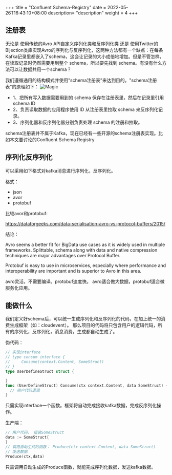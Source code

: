+++
title = "Confluent Schema-Registry"
date =  2022-05-26T16:43:10+08:00
description= "description"
weight = 4
+++


## 注册表

 无论是  使用传统的Avro API自定义序列化类和反序列化类 还是 使用Twitter的Bijection类库实现Avro的序列化与反序列化，这两种方法都有一个缺点：在每条Kafka记录里都嵌入了schema，这会让记录的大小成倍地增加。但是不管怎样，在读取记录时仍然需要用到整个 schema，所以要先找到 schema。有没有什么方法可以让数据共用一个schema？

我们遵循通用的结构模式并使用"schema注册表"来达到目的。"schema注册表"的原理如下：
![Magic](/images/tech/kafka-schema.png)

- 1、把所有写入数据需要用到的 schema
保存在注册表里，然后在记录里引用 schema ID
- 2、负责读取数据的应用程序使用 ID
从注册表里拉取 schema
来反序列化记录。
- 3、序列化器和反序列化器分别负责处理 schema
的注册和拉取。


schema注册表并不属于Kafka，现在已经有一些开源的schema注册表实现。比如本文要讨论的Confluent Schema Registry

## 序列化反序列化

可以采用如下格式对kafka消息进行序列化，反序列化。

格式：
- json
- avor
- protobuf

比较avor和protobuf:

https://dataforgeeks.com/data-serialisation-avro-vs-protocol-buffers/2015/

结论：

Avro seems a better fit for BigData use cases as it is widely used in multiple frameworks. Splittable, schema along with data and native compression techniques are major advantages over Protocol Buffer.

Protobuf is easy to use in microservices, especially where performance and interoperability are important and is superior to Avro in this area.

avro灵活，不需要编译。protobuf速度快。
avro适合做大数据，protobuf适合微服务化应用。

## 能做什么

我们定义好schema后，可以统一生成序列化和反序列化的代码，在加上统一的消费生成框架（如：cloudevent）。
那么项目的代码将只包含用户的逻辑代码，所有的序列化，反序列化，消息消费，生成都自动生成了。

伪代码：
```go
// 实现interface
// type consum interface {
//     Consume(context.Content, SomeStruct)
// }
type UserDefineStruct struct {

}
func (UserDefineStruct) Consume(ctx context.Content, data SomeStruct) {
  // 用户代码逻辑
}
```
只需实现interface一个函数。框架将自动完成接收kafka数据，完成反序列化操作。

生产端：

```go
// 用户代码， 组装SomeStruct
data := SomeStruct{
}
// 调用自动生成的函数： Produce(ctx context.Content, data SomeStruct)
// 发送数据
Produce(ctx,data)
```

只需调用自动生成的Produce函数，就能完成序列化数据，发送kafka数据。